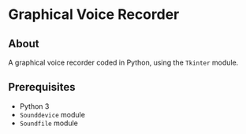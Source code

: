 # Graphical Voice Recorder

## About

A graphical voice recorder coded in Python, using the `Tkinter` module.

## Prerequisites

- Python 3
- `Sounddevice` module
- `Soundfile` module
